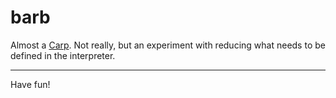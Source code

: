 # barb

Almost a [Carp](https://github.com/carp-lang/carp/). Not really, but an
experiment with reducing what needs to be defined in the interpreter.

<hr/>

Have fun!
